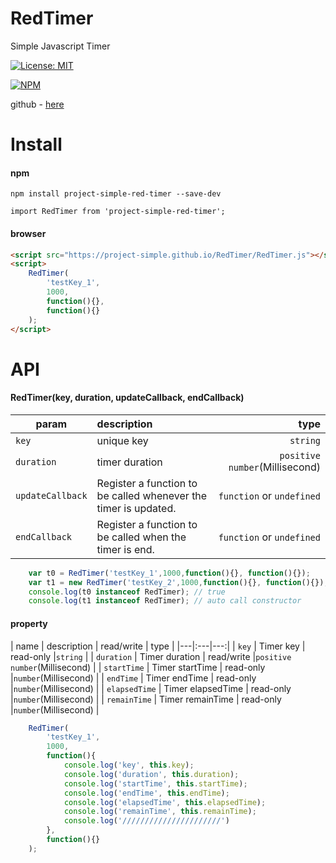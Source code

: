 # RedTimer
Simple Javascript Timer

[![License: MIT](https://img.shields.io/badge/License-MIT-yellow.svg)](https://opensource.org/licenses/MIT)

[![NPM](https://nodei.co/npm/project-simple-red-timer.png)](https://npmjs.org/package/project-simple-red-timer)

github - [here](https://github.com/project-simple/RedTimer)

# Install 
#### npm 
```npm
npm install project-simple-red-timer --save-dev
```
```
import RedTimer from 'project-simple-red-timer';
```
#### browser
```html
<script src="https://project-simple.github.io/RedTimer/RedTimer.js"></script>
<script>
    RedTimer(
        'testKey_1',
        1000,
        function(){}, 
        function(){}
    );
</script>
```

# API

#### RedTimer(key, duration, updateCallback, endCallback)
| param | description | type |
|---|:---|---:|
| `key` | unique key | `string` |
| `duration` | timer duration | `positive number`(Millisecond) |
| `updateCallback` | Register a function to be called whenever the timer is updated. | `function` or `undefined` |
| `endCallback` | Register a function to be called when the timer is end. | `function` or `undefined`  |

```javascript
    var t0 = RedTimer('testKey_1',1000,function(){}, function(){});
    var t1 = new RedTimer('testKey_2',1000,function(){}, function(){});
    console.log(t0 instanceof RedTimer); // true
    console.log(t1 instanceof RedTimer); // auto call constructor
```

#### property
| name | description | read/write | type |
|---|:---|---:|
| `key` | Timer key | read-only  |`string` |
| `duration` | Timer duration | read/write |`positive number`(Millisecond) |
| `startTime` | Timer startTime | read-only |`number`(Millisecond) |
| `endTime` | Timer endTime | read-only |`number`(Millisecond) |
| `elapsedTime` | Timer elapsedTime | read-only |`number`(Millisecond) |
| `remainTime` | Timer remainTime | read-only |`number`(Millisecond) |

```javascript
    RedTimer(
        'testKey_1',
        1000,
        function(){
            console.log('key', this.key); 
            console.log('duration', this.duration);
            console.log('startTime', this.startTime);
            console.log('endTime', this.endTime);
            console.log('elapsedTime', this.elapsedTime);
            console.log('remainTime', this.remainTime);
            console.log('//////////////////////') 
        }, 
        function(){}
    );
```
